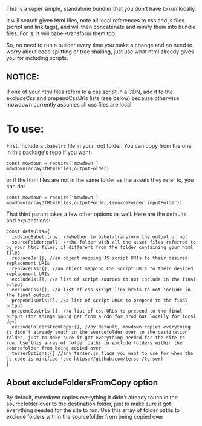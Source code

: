 This is a super simple, standalone bundler that you don't have to run locally. 

It will search given html files, note all local references to css and js files (script and link tags), and will then concatenate and minify them into bundle files. For js, it will babel-transform them too.

So, no need to run a builder every time you make a change and no need to worry about code splitting or tree shaking, just use what html already gives you for including scripts.

## NOTICE: 

If one of your html files refers to a css script in a CDN, add it to the excludeCss and prependCssUrls lists (see below) because otherwise mowdown currently assumes all css files are local

# To use:

First, include a `.babelrc` file in your root folder. You can copy from the one in this package's repo if you want.

```
const mowdown = require('mowdown')
mowdown(arrayOfHtmlFiles,outputFolder)
```
or if the html files are not in the same folder as the assets they refer to, you can do:
```
const mowdown = require('mowdown')
mowdown(arrayOfHtmlFiles,outputFolder,{sourceFolder:inputFolder})
```
That third param takes a few other options as well. Here are the defaults and explanations:
```
const defaults={
  isUsingBabel:true, //whether to babel-transform the output or not
  sourceFolder:null, //the folder with all the asset files referred to by your html files, if different from the folder containing your html files
  replaceJs:{}, //an object mapping JS script URIs to their desired replacement URIs
  replaceCss:{}, //an object mapping CSS script URIs to their desired replacement URIs
  excludeJs:[], //a list of script sources to not include in the final output
  excludeCss:[], //a list of css script link hrefs to not include in the final output
  prependJsUrls:[], //a list of script URLs to prepend to the final output
  prependCssUrls:[], //a list of css URLs to prepend to the final output (for things you'd get from a cdn for prod but locally for local dev)
  excludeFoldersFromCopy:[], //by default, mowdown copies everything it didn't already touch in the sourcefolder over to the destination folder, just to make sure it got everything needed for the site to run. Use this array of folder paths to exclude folders within the sourcefolder from being copied over
  terserOptions:{} //any terser.js flags you want to use for when the js code is minified (see https://github.com/terser/terser)
}
```
## About excludeFoldersFromCopy option

By default, mowdown copies everything it didn't already touch in the sourcefolder over to the destination folder, just to make sure it got everything needed for the site to run. Use this array of folder paths to exclude folders within the sourcefolder from being copied over